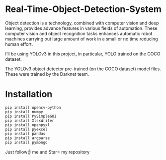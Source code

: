 # Real-Time-Object-Detection-System
Object detection is a technology, combined with computer vision and deep learning, provides advance features in various fields of automation. These computer vision and object recognition tasks enhances automatic robot machines carrying out large amount of work in a small or no time reducing human effort.

I’ll be using YOLOv3 in this project, in particular, YOLO trained on the COCO dataset.

The YOLOv3 object detector pre-trained (on the COCO dataset) model files. These were trained by the Darknet team.

# Installation
    pip install opencv-python
    pip install numpy
    pip install PySimpleGUI
    pip install XlsxWriter
    pip install openpyxl
    pip install pyexcel
    pip install pandas
    pip install argparse
    pip install pymongo

Just follow☝️ me and Star⭐ my repository
